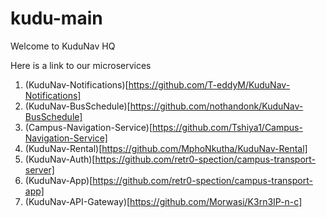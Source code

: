 # kudu-main
Welcome to KuduNav HQ

Here is a link to our microservices
1. (KuduNav-Notifications)[https://github.com/T-eddyM/KuduNav-Notifications]
2. (KuduNav-BusSchedule)[https://github.com/nothandonk/KuduNav-BusSchedule]
3. (Campus-Navigation-Service)[https://github.com/Tshiya1/Campus-Navigation-Service]
4. (KuduNav-Rental)[https://github.com/MphoNkutha/KuduNav-Rental]
5. (KuduNav-Auth)[https://github.com/retr0-spection/campus-transport-server]
6. (KuduNav-App)[https://github.com/retr0-spection/campus-transport-app]
7. (KuduNav-API-Gateway)[https://github.com/Morwasi/K3rn3IP-n-c]
